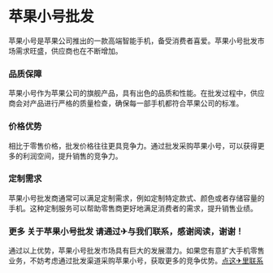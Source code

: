 # 苹果小号批发

苹果小号是苹果公司推出的一款高端智能手机，备受消费者喜爱。苹果小号批发市场需求旺盛，供应商也在不断增加。

### 品质保障

苹果小号作为苹果公司的旗舰产品，具有出色的品质和性能。在批发过程中，供应商会对产品进行严格的质量检查，确保每一部手机都符合苹果公司的标准。

### 价格优势

相比于零售价格，批发价格往往更具竞争力。通过批发采购苹果小号，可以获得更多的利润空间，提升销售的竞争力。

### 定制需求

苹果小号批发商通常可以满足定制需求，例如定制特定款式、颜色或者存储容量的手机。这种定制服务可以帮助零售商更好地满足消费者的需求，提升销售业绩。

### 更多 关于苹果小号批发 请通过✈与我们联系，感谢阅读，谢谢！

通过以上优势，苹果小号批发市场具有巨大的发展潜力。如果您有意扩大手机零售业务，不妨考虑通过批发渠道采购苹果小号，获取更多的竞争优势。[点这✈里联系](https://gg.k02.cc)